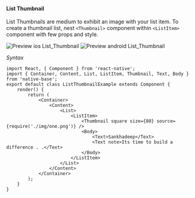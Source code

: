 #### List Thumbnail

List Thumbnails are medium to exhibit an image with your list item. To create a thumbnail list, nest <code>&lt;Thumbnail></code> component within <code>&lt;ListItem></code> component with few props and style.

![Preview ios List_Thumbnail](https://raw.githubusercontent.com/GeekyAnts/NativeBase-KitchenSink/0.5.13/Screenshots/iOS/list-thumbnail.png)
![Preview android List_Thumbnail](https://github.com/GeekyAnts/NativeBase-KitchenSink/raw/master/screenshots/android/avatarList.png)


*Syntax*

<pre class="line-numbers"><code class="language-jsx">import React, { Component } from 'react-native';
import { Container, Content, List, ListItem, Thumbnail, Text, Body } from 'native-base';
export default class ListThumbnailExample extends Component {
    render() {
        return (
            &lt;Container>
                &lt;Content>
                    &lt;List>
                        &lt;ListItem>
                            &lt;Thumbnail square size={80} source={require('./img/one.png')} />
                            &lt;Body>
                                &lt;Text>Sankhadeep&lt;/Text>
                                &lt;Text note>Its time to build a difference . .&lt;/Text>
                            &lt;/Body>
                        &lt;/ListItem>
                    &lt;/List>
                &lt;/Content>
            &lt;/Container>
        );
    }
}
</code></pre><br />
